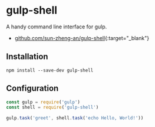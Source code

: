 # gulp-shell

A handy command line interface for gulp.

- [github.com/sun-zheng-an/gulp-shell](https://github.com/sun-zheng-an/gulp-shell){:target="_blank"}

## Installation

```shell
npm install --save-dev gulp-shell
```

## Configuration

```javascript
const gulp = require('gulp')
const shell = require('gulp-shell')

gulp.task('greet', shell.task('echo Hello, World!'))
```
